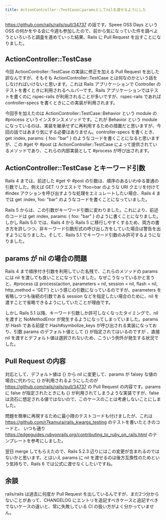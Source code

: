 ```yaml
---
title: ActionController::TestCaseにparamsとしてnilを渡せるようにした
---
```


https://github.com/rails/rails/pull/34737 の話です。Speee OSS Days という OSS の何かをやる会に今週も参加したので、前から気になっていた件を調べようといろいろと調査を進めていった結果、Rails に Pull Request を出すことになりました。

## ActionController::TestCase

今回 ActionController::TestCase の実装に修正を加える Pull Request を出した訳なんですが、そもそも ActionController::TestCase とは何なのかという話をしなければいけないと思います。これは Rails アプリケーションで Controller のテストを書くときに利用されるヘルパーです。Rails アプリケーションではテストを書くのに rspec-rails が利用されることが多いですが、rspec-rails であれば controller-specs を書くときにこの実装が利用されます。

今回手を加えたのは ActionController::TestCase::Behavior という module の #process というインスタンスメソッドです。これが Behavior という module になっているのは、実装を継承せずに再利用するための措置だと思いますが、今回の話ではあまり気にする必要はありません。controller-specs を書くとき、get :index, params: { foo: "bar" } のようなコードを書くことになると思いますが、この #get や #post は ActionController::TestCase によって提供されているメソッドであり、これらの内部実装として #process が呼び出されます。

## ActionController::TestCase とキーワード引数

Rails 4 までは、前述した #get や #post の引数は、順序のあるいわゆる普通の引数でした。例えば GET リクエストで ?foo=bar のような URI クエリを付けて #index アクションを呼び出すような処理をエミュレートしたい場合、Rails 4 までは get :index, foo: "bar" のようなコードを書くことになっていました。

Rails 5 からは、この引数がキーワード引数に変わりました。これにより、前述のコードは get :index, params: { foo: "bar" } のように書くことになりました。しかし Rails 5.0 では、Rails 4 から Rails 5 に移行しやすくするため、両方の書き方を許しつつ、非キーワード引数形式の呼び出し方をしていた場合は警告を出すようになりました。そして、Rails 5.1 でキーワード引数のみ許可するようになりました。

## params が nil の場合の問題

Rails 4 まで順序付き引数を利用していた名残で、これらのメソッドの params には nil を渡しても良いことになっていました。なぜこうなっているかと言うと、#process は process(action, parameters = nil, session = nil, flash = nil, http_method = 'GET') という感じの引数になっているのですが、parameters を省略しつつも後続の引数である session などを指定したい場合のために、nil を渡すことで省略できるようにしていたことが理由です。

しかし Rails 5.1 以降、キーワード引数しか許可しなくなったタイミングで、nil を渡すと NoMethodError が発生するようになってしまっていました。params が Hash である前提で Hash#symbolize_keys が呼び出される実装になっており、引数 params のデフォルト値として {} が指定されてはいるのですが 、直接 nil を渡すとデフォルト値は選択されないため、こういう例外が発生する状況でした。

## Pull Request の内容

対応として、デフォルト値は {} から nil に変更して、params が falsey な値の場合に代わりに {} が利用されるようにしたのが https://github.com/rails/rails/pull/34737 の Pull Request の内容です。params に false が指定されたときにも {} が利用されてしまうような実装ですが、false は流石に想定される値ではないので、このケースのことは考慮しないことにしました。

問題を簡単に再現するために最小限のテストコードも付けましたが、これは https://github.com/r7kamura/rails_kwargs_testing のテストを書いたときのコードと、 いつも通り https://edgeguides.rubyonrails.org/contributing_to_ruby_on_rails.html のテンプレートを参考にしました。

翌日 merge してもらえたので、Rails 5.2.3 辺りにはこの変更が含まれるのではないかと思います。とはいえ params に nil を渡せるのは後方互換性のためという気持ちで、Rails 6 では公式に渡せなくしたいですね。

## 余談

rails/rails は過去に何度か Pull Request を出しているんですが、まだ2つ分からないことがあって、CHANGELOG にエントリを追記すべきケースと追記すべきでないケースの違いと、常に失敗している CI の扱い方がよく分かっていません。
